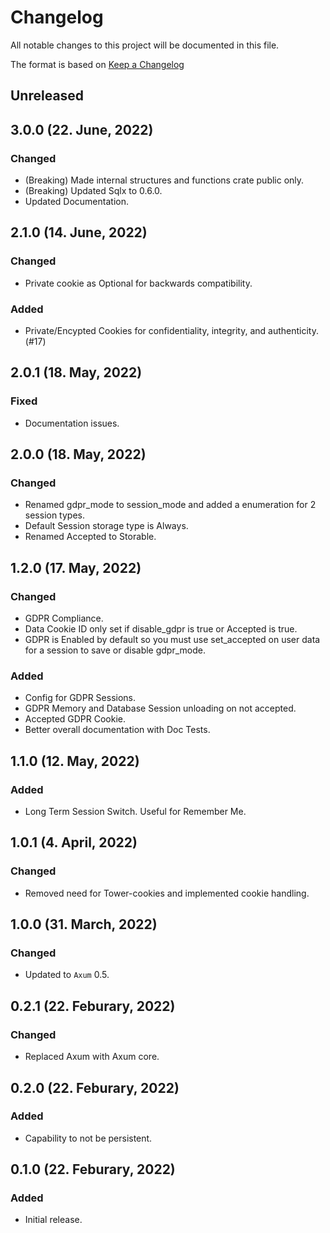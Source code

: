 # Changelog

All notable changes to this project will be documented in this file.

The format is based on [Keep a Changelog](https://keepachangelog.com/en/1.0.0/)

## Unreleased

## 3.0.0 (22. June, 2022)
### Changed
- (Breaking) Made internal structures and functions crate public only.
- (Breaking) Updated Sqlx to 0.6.0.
- Updated Documentation.

## 2.1.0 (14. June, 2022)
### Changed
- Private cookie as Optional for backwards compatibility.

### Added
- Private/Encypted Cookies for confidentiality, integrity, and authenticity. (#17)

## 2.0.1 (18. May, 2022)
### Fixed
- Documentation issues.

## 2.0.0 (18. May, 2022)
### Changed
- Renamed gdpr_mode to session_mode and added a enumeration for 2 session types.
- Default Session storage type is Always.
- Renamed Accepted to Storable.

## 1.2.0 (17. May, 2022)
### Changed
- GDPR Compliance.
- Data Cookie ID only set if disable_gdpr is true or Accepted is true.
- GDPR is Enabled by default so you must use set_accepted on user data for a session to save or disable gdpr_mode.

### Added
- Config for GDPR Sessions.
- GDPR Memory and Database Session unloading on not accepted.
- Accepted GDPR Cookie.
- Better overall documentation with Doc Tests.

## 1.1.0 (12. May, 2022)
### Added
- Long Term Session Switch. Useful for Remember Me.

## 1.0.1 (4. April, 2022)
### Changed
- Removed need for Tower-cookies and implemented cookie handling.

## 1.0.0 (31. March, 2022)
### Changed
- Updated to `Axum` 0.5.

## 0.2.1 (22. Feburary, 2022)
### Changed
- Replaced Axum with Axum core.

## 0.2.0 (22. Feburary, 2022)
### Added
- Capability to not be persistent.

## 0.1.0 (22. Feburary, 2022)
### Added
- Initial release.
